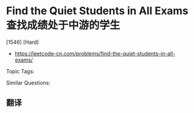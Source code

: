 # Find the Quiet Students in All Exams 查找成绩处于中游的学生

[1546] [Hard]

- https://leetcode-cn.com/problems/find-the-quiet-students-in-all-exams/

Topic Tags:

Similar Questions:

## 翻译

